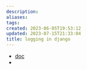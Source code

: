 ```yaml
---
description:
aliases: 
tags: 
created: 2023-06-05T19:53:12
updated: 2023-07-15T21:33:04
title: logging in django
---
```

- [doc](https://docs.djangoproject.com/en/4.2/topics/logging/)
- 
